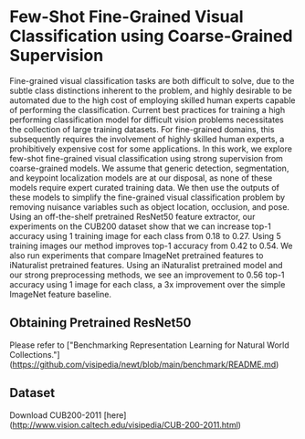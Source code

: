 # Few-Shot Fine-Grained Visual Classification using Coarse-Grained Supervision

Fine-grained visual classification tasks are both difficult to solve, due to the subtle class distinctions inherent to the problem, and highly desirable to be automated due to the high cost of employing skilled human experts capable of performing the classification. Current best practices for training a high performing classification model for difficult vision problems necessitates the collection of large training datasets. For fine-grained domains, this subsequently requires the involvement of highly skilled human experts, a prohibitively expensive cost for some applications. In this work, we explore few-shot fine-grained visual classification using strong supervision from coarse-grained models. We assume that generic detection, segmentation, and keypoint localization models are at our  disposal, as none of these models require expert curated training data. We then use the outputs of these models to simplify the fine-grained visual classification problem by removing nuisance variables such as object location, occlusion, and pose. Using an off-the-shelf pretrained ResNet50 feature extractor, our experiments on the CUB200 dataset show that we can increase top-1 accuracy using 1 training image for each class from 0.18 to 0.27. Using 5 training images our method improves top-1 accuracy from 0.42 to 0.54. We also run experiments that compare ImageNet pretrained features to iNaturalist pretrained features. Using an iNaturalist pretrained model and our strong preprocessing methods, we see an improvement to 0.56 top-1 accuracy using 1 image for each class, a 3x improvement over the simple ImageNet feature baseline.

## Obtaining Pretrained ResNet50
Please refer to ["Benchmarking Representation Learning for Natural World Collections."] (https://github.com/visipedia/newt/blob/main/benchmark/README.md) 

## Dataset
Download CUB200-2011 [here] (http://www.vision.caltech.edu/visipedia/CUB-200-2011.html)
